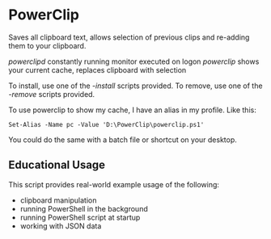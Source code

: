 # PowerClip

Saves all clipboard text, allows selection of previous clips and re-adding them to your clipboard.

*powerclipd*	constantly running monitor executed on logon
*powerclip*	shows your current cache, replaces clipboard with selection

To install, use one of the _-install_ scripts provided.
To remove, use one of the _-remove_ scripts provided.

To use powerclip to show my cache, I have an alias in my profile. Like this:

`Set-Alias -Name pc -Value 'D:\PowerClip\powerclip.ps1'`

You could do the same with a batch file or shortcut on your desktop.

## Educational Usage

This script provides real-world example usage of the following:
- clipboard manipulation
- running PowerShell in the background
- running PowerShell script at startup
- working with JSON data
